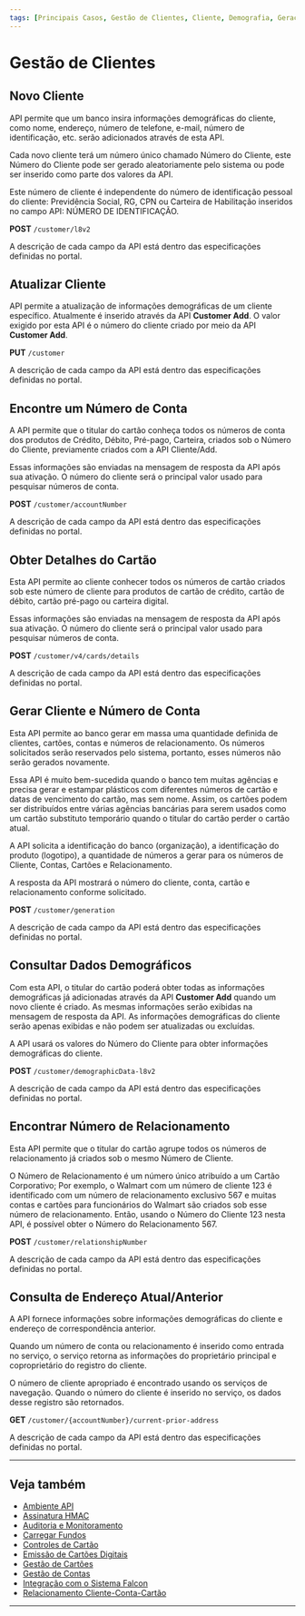 ```yaml
---
tags: [Principais Casos, Gestão de Clientes, Cliente, Demografia, Geração, Procurar, Endereço]
---
```


# Gestão de Clientes

## Novo Cliente

API permite que um banco insira informações demográficas do cliente, como nome, endereço, número de telefone, e-mail, número de identificação, etc. serão adicionados através de esta API.

Cada novo cliente terá um número único chamado Número do Cliente, este Número do Cliente pode ser gerado aleatoriamente pelo sistema ou pode ser inserido como parte dos valores da API.

Este número de cliente é independente do número de identificação pessoal do cliente: Previdência Social, RG, CPN ou Carteira de Habilitação inseridos no campo API: NÚMERO DE IDENTIFICAÇÃO.

**POST** `/customer/l8v2`
                
A descrição de cada campo da API está dentro das especificações definidas no portal.

## Atualizar Cliente

API permite a atualização de informações demográficas de um cliente específico. Atualmente é inserido através da API **Customer Add**. O valor exigido por esta API é o número do cliente criado por meio da API **Customer Add**.

**PUT** `/customer`

A descrição de cada campo da API está dentro das especificações definidas no portal.

## Encontre um Número de Conta

A API permite que o titular do cartão conheça todos os números de conta dos produtos de Crédito, Débito, Pré-pago, Carteira, criados sob o Número do Cliente, previamente criados com a API Cliente/Add.

Essas informações são enviadas na mensagem de resposta da API após sua ativação. O número do cliente será o principal valor usado para pesquisar números de conta.

**POST** `/customer/accountNumber`

A descrição de cada campo da API está dentro das especificações definidas no portal.

## Obter Detalhes do Cartão
Esta API permite ao cliente conhecer todos os números de cartão criados sob este número de cliente para produtos de cartão de crédito, cartão de débito, cartão pré-pago ou carteira digital.

Essas informações são enviadas na mensagem de resposta da API após sua ativação. O número do cliente será o principal valor usado para pesquisar números de conta.

**POST** `/customer/v4/cards/details`

A descrição de cada campo da API está dentro das especificações definidas no portal.

## Gerar Cliente e Número de Conta

Esta API permite ao banco gerar em massa uma quantidade definida de clientes, cartões, contas e números de relacionamento. Os números solicitados serão reservados pelo sistema, portanto, esses números não serão gerados novamente.

Essa API é muito bem-sucedida quando o banco tem muitas agências e precisa gerar e estampar  plásticos com diferentes números de cartão e datas de vencimento do cartão, mas sem nome. 
Assim, os cartões podem ser distribuídos entre várias agências bancárias para serem usados como um cartão substituto temporário quando o titular do cartão perder o cartão atual.

A API solicita a identificação do banco (organização), a identificação do produto (logotipo), a quantidade de números a gerar para os números de Cliente, Contas, Cartões e Relacionamento.

A resposta da API mostrará o número do cliente, conta, cartão e relacionamento conforme solicitado.

**POST** `/customer/generation`

A descrição de cada campo da API está dentro das especificações definidas no portal.

## Consultar Dados Demográficos

Com esta API, o titular do cartão poderá obter todas as informações demográficas já adicionadas através da API **Customer Add** quando um novo cliente é criado. As mesmas informações serão exibidas na mensagem de resposta da API. As informações demográficas do cliente serão apenas exibidas e não podem ser atualizadas ou excluídas.

A API usará os valores do Número do Cliente para obter informações demográficas do cliente.

**POST** `/customer/demographicData-l8v2`

A descrição de cada campo da API está dentro das especificações definidas no portal.

## Encontrar Número de Relacionamento

Esta API permite que o titular do cartão agrupe todos os números de relacionamento já criados sob o mesmo Número de Cliente.

O Número de Relacionamento é um número único atribuído a um Cartão Corporativo; Por exemplo, o Walmart com um número de cliente 123 é identificado com um número de relacionamento exclusivo 567 e muitas contas e cartões para funcionários do Walmart são criados sob esse número de relacionamento. Então, usando o Número do Cliente 123 nesta API, é possível obter o Número do Relacionamento 567.

**POST** `/customer/relationshipNumber`

A descrição de cada campo da API está dentro das especificações definidas no portal.

## Consulta de Endereço Atual/Anterior

A API fornece informações sobre informações demográficas do cliente e endereço de correspondência anterior. 

Quando um número de conta ou relacionamento é inserido como entrada no serviço, o serviço retorna as informações do proprietário principal e coproprietário do registro do cliente.

O número de cliente apropriado é encontrado usando os serviços de navegação. Quando o número do cliente é inserido no serviço, os dados desse registro são retornados.

**GET** `/customer/{accountNumber}/current-prior-address`

A descrição de cada campo da API está dentro das especificações definidas no portal.

---

## Veja também

- [Ambiente API](?path=docs/português/principais-casos/ambiente-api.md)
- [Assinatura HMAC](?path=docs/português/principais-casos/hmac.md)
- [Auditoria e Monitoramento](?path=docs/português/principais-casos/auditoria.md)
- [Carregar Fundos](?path=docs/português/principais-casos/carregar-fundos.md)
- [Controles de Cartão](?path=docs/português/principais-casos/controles-cartão.md)
- [Emissão de Cartões Digitais](?path=docs/português/principais-casos/emissão-cartões.md)
- [Gestão de Cartões](?path=docs/português/principais-casos/gestão-cartões.md)
- [Gestão de Contas](?path=docs/português/principais-casos/gestão-contas.md)
- [Integração com o Sistema Falcon](?path=docs/português/principais-casos/integração-falcon.md)
- [Relacionamento Cliente-Conta-Cartão](?path=docs/português/principais-casos/relação.md)

---
